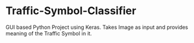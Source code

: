 # Traffic-Symbol-Classifier
GUI based Python Project using Keras.
Takes Image as input and provides meaning of the Traffic Symbol in it.

